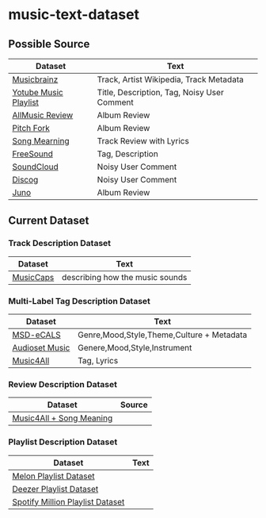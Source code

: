 # music-text-dataset


## Possible Source

| Dataset | Text |
| ------ | ------ |
| [Musicbrainz](https://musicbrainz.org/artist/cc197bad-dc9c-440d-a5b5-d52ba2e14234)| Track, Artist Wikipedia, Track Metadata |
| [Yotube Music Playlist](https://www.youtube.com/watch?v=84YxwrxRc5s) | Title, Description, Tag, Noisy User Comment |
| [AllMusic Review](https://www.allmusic.com/album/abbey-road-mw0000192938) | Album Review |
| [Pitch Fork](https://pitchfork.com/reviews/albums/laraaji-segue-to-infinity/)| Album Review |
| [Song Mearning](https://songmeanings.com/songs/view/3530822107859534370/) | Track Review with Lyrics |
| [FreeSound](https://freesound.org/people/DeVern/sounds/348275/) | Tag, Description |
| [SoundCloud](https://soundcloud.com/moe-p0/newjeans-omg) | Noisy User Comment |
| [Discog](https://www.discogs.com/ko/release/377554-The-Beatles-Let-It-Be) | Noisy User Comment |
| [Juno](https://www.juno.co.uk/products/brightness-shallan-whispers-of-an-ancient-world/920749-01/) | Album Review |


## Current Dataset

### Track Description Dataset
| Dataset | Text |
| ------ | ------ |
| [MusicCaps](https://huggingface.co/datasets/google/MusicCaps) | describing how the music sounds |

### Multi-Label Tag Description Dataset

| Dataset | Text |
| ------ | ------ |
| [MSD-eCALS](https://github.com/seungheondoh/msd-subsets)| Genre,Mood,Style,Theme,Culture + Metadata |
| [Audioset Music](https://research.google.com/audioset/ontology/music_1.html) | Genere,Mood,Style,Instrument |
| [Music4All](https://sites.google.com/view/contact4music4all) | Tag, Lyrics |

### Review Description Dataset
| Dataset | Source |
| ------ | ------ |
| [Music4All + Song Meaning](https://zenodo.org/record/6519264) | |

### Playlist Description Dataset
| Dataset | Text |
| ------ | ------ |
| [Melon Playlist Dataset](https://mtg.github.io/melon-playlist-dataset/) | |
| [Deezer Playlist Dataset](https://zenodo.org/record/7419490) | |
| [Spotify Million Playlist Dataset](https://www.aicrowd.com/challenges/spotify-million-playlist-dataset-challenge) | |

